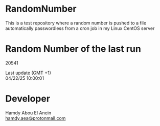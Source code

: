 # RandomNumber    
This is a test repository where a random number is pushed to a file automatically passwordless from a cron job in my Linux CentOS server    
# Random Number of the last run   
20541
      
Last update (GMT +1)    
04/22/25 10:00:01
# Developer    
Hamdy Abou El Anein   
hamdy.aea@protonmail.com
